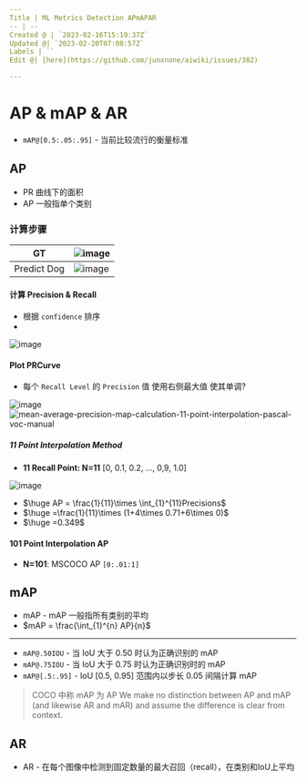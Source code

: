 ```yaml
---
Title | ML Metrics Detection APmAPAR
-- | --
Created @ | `2023-02-16T15:19:37Z`
Updated @| `2023-02-20T07:08:57Z`
Labels | ``
Edit @| [here](https://github.com/junxnone/aiwiki/issues/382)

---
```

# AP & mAP & AR

- `mAP@[0.5:.05:.95]` - 当前比较流行的衡量标准

## AP
- PR 曲线下的面积
- AP 一般指单个类别

### 计算步骤

GT | ![image](https://user-images.githubusercontent.com/2216970/220018804-6eeb8f11-aeba-4fb7-8c35-80a84858b7cb.png)
-- | --
Predict Dog  | ![image](https://user-images.githubusercontent.com/2216970/219999922-5d64b9cf-f1e5-439a-9ae1-346b699051df.png)

#### 计算 Precision & Recall
- 根据 `confidence` 排序
- 
![image](https://user-images.githubusercontent.com/2216970/219999957-82ea09f1-1813-49e8-bdc5-eadc712051c8.png)

#### Plot PRCurve

- 每个 `Recall Level` 的 `Precision` 值 使用右侧最大值 使其单调?

![image](https://user-images.githubusercontent.com/2216970/220000067-3e7a8e79-1b1e-49ad-9681-d8b8468c681c.png)
![mean-average-precision-map-calculation-11-point-interpolation-pascal-voc-manual](https://user-images.githubusercontent.com/2216970/220021066-6f256990-3c13-43ad-901a-6fa23139bd67.gif)



##### 11 Point Interpolation Method

- **11 Recall Point: N=11** [0, 0.1, 0.2, ..., 0,9, 1.0]

![image](https://user-images.githubusercontent.com/2216970/220000690-1d169ef1-3857-46b0-996e-3a67070e9e77.png)

- $\huge AP =  \frac{1}{11}\times \int_{1}^{11}Precisions$
- $\huge =\frac{1}{11}\times (1+4\times 0.71+6\times 0)$
- $\huge =0.349$

#### 101 Point Interpolation AP
- **N=101**: MSCOCO AP `[0:.01:1]`

## mAP

- mAP - mAP 一般指所有类别的平均
- $mAP = \frac{\int_{1}^{n} AP}{n}$

---
- `mAP@.50IOU` - 当 IoU 大于 0.50 时认为正确识别的 mAP
- `mAP@.75IOU` - 当 IoU 大于 0.75 时认为正确识别时的 mAP
- `mAP@[.5:.95]` - IoU [0.5, 0.95] 范围内以步长 0.05 间隔计算 mAP

> COCO 中称 mAP 为 AP
> We make no distinction between AP and mAP (and likewise AR and mAR) and assume the difference is clear from context.


## AR

- AR  - 在每个图像中检测到固定数量的最大召回（recall），在类别和IoU上平均

